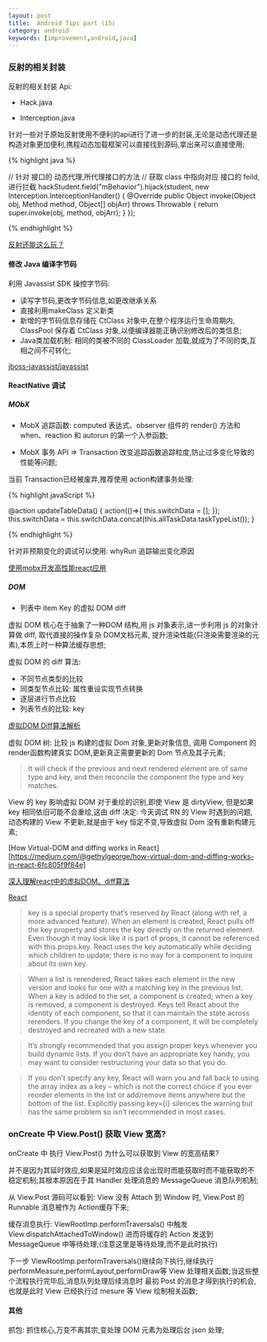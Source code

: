 ```yaml
---
layout: post
title:  Android Tips part (15)
category: android
keywords: [improvement,android,java]
---
```


### 反射的相关封装

反射的相关封装 Api:

* Hack.java

* Interception.java

针对一些对于原始反射使用不便利的api进行了进一步的封装,无论是动态代理还是构造对象更加便利,携程动态加载框架可以直接找到源码,拿出来可以直接使用;

{% highlight java %}

// 针对 接口的 动态代理,所代理接口的方法
// 获取 class 中指向对应 接口的 feild,进行拦截
hackStudent.field("mBehavior").hijack(student, new Interception.InterceptionHandler<Behavior>() {
    @Override
    public Object invoke(Object obj, Method method, Object[] objArr) throws Throwable {
        return super.invoke(obj, method, objArr);
    }
});

{% endhighlight %}

[反射还能这么玩？](http://blog.csdn.net/sbsujjbcy/article/details/51280274)


#### 修改 Java 编译字节码

利用 Javassist SDK 操控字节码:

* 读写字节码,更改字节码信息,如更改继承关系          
* 直接利用makeClass 定义新类           
* 新增的字节码信息存储在 CtClass 对象中,在整个程序运行生命周期内, ClassPool 保存着 CtClass 对象,以便编译器能正确识别修改后的类信息;
* Java类加载机制: 相同的类被不同的 ClassLoader 加载,就成为了不同的类,互相之间不可转化;

[jboss-javassist/javassist](https://github.com/jboss-javassist/javassist/wiki/Tutorial-1)


#### ReactNative 调试

##### MObX

* MobX 追踪函数: computed 表达式、observer 组件的 render() 方法和 when、reaction 和 autorun 的第一个入参函数;

* MobX 事务 API => Transaction 改变追踪函数追踪粒度,防止过多变化导致的性能等问题;

当前 Transaction已经被废弃,推荐使用 action构建事务处理:  

{% highlight  javaScript %}

@action updateTableData() {
        action(()=>{
           this.switchData = [];
        });
        this.switchData = this.switchData.concat(this.allTaskData.taskTypeList());
    }

{% endhighlight %}

针对非预期变化的调试可以使用: whyRun 追踪输出变化原因            

[使用mobx开发高性能react应用](https://foio.github.io/mobx-react/)

#####  DOM

* 列表中 item Key 的虚拟 DOM  diff            

虚拟 DOM 核心在于抽象了一种DOM 结构,用 js 对象表示,进一步利用 js 的对象计算做 diff, 取代直接的操作复杂 DOM文档元素, 提升渲染性能(只渲染需要渲染的元素),本质上时一种算法缓存思想;

虚拟 DOM 的 diff 算法:  

* 不同节点类型的比较        
* 同类型节点比较: 属性重设实现节点转换                
* 逐层进行节点比较        
* 列表节点的比较: key 

[虚拟DOM Diff算法解析](http://www.infoq.com/cn/articles/react-dom-diff)

虚拟 DOM 树: 比较 js 构建的虚拟 Dom 对象,更新对象信息, 调用 Component 的render函数构建真实 DOM,更新真正需要更新的 Dom 节点及其子元素;

>  It will check if the previous and next rendered element are of same type and key, and then reconcile the component the type and key matches.

View 的 key 影响虚拟 DOM 对于重绘的识别,即使 View 是 dirtyView, 但是如果 key 相同依旧可能不会重绘,这由 diff 决定: 今天调试 RN 的 View 时遇到的问题,动态构建的 View 不更新,就是由于 key 恒定不变,导致虚拟 Dom 没有重新构建元素;


[How Virtual-DOM and diffing works in React][https://medium.com/@gethylgeorge/how-virtual-dom-and-diffing-works-in-react-6fc805f9f84e]

[深入理解react中的虚拟DOM、diff算法](http://www.cnblogs.com/zhuzhenwei918/p/7271305.html)

[React](https://reactjs.org/tutorial/tutorial.html#keys)

> key is a special property that’s reserved by React (along with ref, a more advanced feature). When an element is created, React pulls off the key property and stores the key directly on the returned element. Even though it may look like it is part of props, it cannot be referenced with this.props.key. React uses the key automatically while deciding which children to update; there is no way for a component to inquire about its own key.

> When a list is rerendered, React takes each element in the new version and looks for one with a matching key in the previous list. When a key is added to the set, a component is created; when a key is removed, a component is destroyed. Keys tell React about the identity of each component, so that it can maintain the state across rerenders. If you change the key of a component, it will be completely destroyed and recreated with a new state.

> It’s strongly recommended that you assign proper keys whenever you build dynamic lists. If you don’t have an appropriate key handy, you may want to consider restructuring your data so that you do.

> If you don’t specify any key, React will warn you and fall back to using the array index as a key – which is not the correct choice if you ever reorder elements in the list or add/remove items anywhere but the bottom of the list. Explicitly passing key={i} silences the warning but has the same problem so isn’t recommended in most cases.

### onCreate 中 View.Post() 获取 View 宽高? 

onCreate 中 执行 View.Post() 为什么可以获取到 View 的宽高结果? 

并不是因为其延时效应,如果是延时效应应该会出现时而能获取时而不能获取的不稳定机制;其根本原因在于其 Handler 处理消息的 MessageQueue 消息队列机制;

从 View.Post 源码可以看到: View 没有 Attach 到 Window 时, View.Post 的 Runnable 消息被作为 Action缓存下来;

缓存消息执行: ViewRootImp.performTraversals() 中触发 View.dispatchAttachedToWindow() 进而将缓存的 Action 发送到 MessageQueue 中等待处理;(注意这里是等待处理,而不是此时执行)

下一步 ViewRootImp.performTraversals()继续向下执行,继续执行 performMeasure,performLayout,performDraw等 View 处理相关函数;当这些整个流程执行完毕后,消息队列处理后续消息时 最初 Post 的消息才得到执行的机会,也就是此时 View 已经执行过 mesure 等 View 绘制相关函数;

#### 其他

抓包: 抓住核心,万变不离其宗,变处理 DOM 元素为处理后台 json 处理;